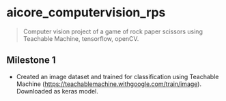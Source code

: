 # aicore_computervision_rps

> Computer vision project of a game of rock paper scissors using Teachable Machine, tensorflow, openCV.

## Milestone 1

- Created an image dataset and trained for classification using Teachable Machine (https://teachablemachine.withgoogle.com/train/image). Downloaded as keras model.